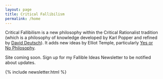 ```yaml
---
layout: page
title: Critical Fallibilism
permalink: /home
---
```


Critical Fallibilism is a new philosophy within the Critical Rationalist tradition (which is a philosophy of knowledge developed by Karl Popper and refined by [David Deutsch](http://beginningofinfinity.com)). It adds new ideas by Elliot Temple, particularly [Yes or No Philosophy](https://yesornophilosophy.com).

Site coming soon. Sign up for my Fallible Ideas Newsletter to be notified about updates.

{% include newsletter.html %}